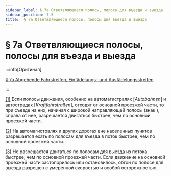 ```yaml
---
sidebar_label: § 7a Ответвляющиеся полосы, полосы для въезда и выезда
sidebar_position: 7.5
title:  § 7a Ответвляющиеся полосы, полосы для въезда и выезда
---
```


<VerifiedTranslationIcon />

# § 7a Ответвляющиеся полосы, полосы для въезда и выезда

:::info[Оригинал]

[§ 7a Abgehende Fahrstreifen, Einfädelungs- und Ausfädelungsstreifen](https://www.gesetze-im-internet.de/stvo_2013/__7a.html)

:::


<span id="1">[(1)](#1)</span> Если полосы движения, особенно на автомагистралях [*Autobahnen*] и автострадах [*Kraftfahrstraßen*], отходят от основной проезжей
части, то при съезде на них, начиная с широкой направляющей
полосы (знак <TrafficSign sign="340" />), справа от нее, разрешается двигаться быстрее, чем по основной проезжей части.


<span id="2">[(2)](#2)</span> На автомагистралях и других дорогах вне населенных пунктов разрешается ехать по
полосам для въезда в поток быстрее, чем по основной проезжей части.


<span id="3">[(3)](#3)</span> Не разрешается двигаться по полосам для выезда из потока быстрее, чем по основной проезжей части. Если движение на
основной проезжей части застопорилось или остановилось, обгон по полосе для выезда разрешен с умеренной
скоростью и особой осторожностью.
